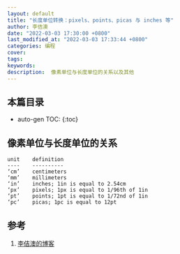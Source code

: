 ```yaml
---
layout: default
title: "长度单位转换：pixels、points、picas 与 inches 等"
author: 李佶澳
date: "2022-03-03 17:30:00 +0800"
last_modified_at: "2022-03-03 17:33:44 +0800"
categories: 编程
cover:
tags:
keywords:
description:  像素单位与长度单位的关系以及其他
---
```


## 本篇目录

* auto-gen TOC:
{:toc}


## 像素单位与长度单位的关系

```vi
unit    definition
----    ----------
‘cm’    centimeters
‘mm’    millimeters
‘in’    inches; 1in is equal to 2.54cm
‘px’    pixels; 1px is equal to 1/96th of 1in
‘pt’    points; 1pt is equal to 1/72nd of 1in
‘pc’    picas; 1pc is equal to 12pt
```

## 参考

1. [李佶澳的博客][1]

[1]: https://www.lijiaocn.com "李佶澳的博客"
